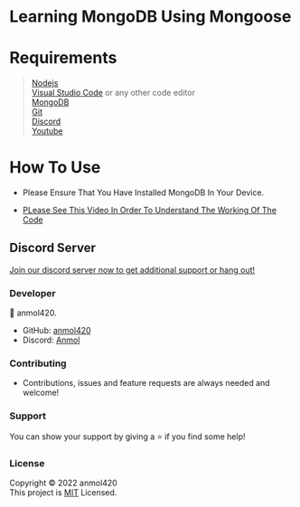 # Learning MongoDB Using Mongoose

<h1>Requirements</h1>

>[Nodejs](https://nodejs.org/en/download/) <br>
[Visual Studio Code](https://code.visualstudio.com/) or any other code editor <br>
[MongoDB](https://docs.mongodb.com/manual/installation/)<br>
[Git](https://git-scm.com/downloads) <br>
[Discord](https://discord.com/) <br>
[Youtube](https://youtube.com/)

<h1>How To Use</h1>

- Please Ensure That You Have Installed MongoDB In Your Device.

- [PLease See This Video In Order To Understand The Working Of The Code](https://www.youtube.com/watch?v=DZBGEVgL2eE)

<h2>Discord Server</h2>

[Join our discord server now to get additional support or hang out!](https://discord.gg/QGf3q7e3J5)

<h3>Developer</h3>

👤 anmol420.
- GitHub: [anmol420](https://www.github.com/anmol240)
- Discord: [Anmol](https://www.discord.com/users/875986400649052191)

<h3>Contributing</h3>

- Contributions, issues and feature requests are always needed and welcome!

<h3>Support</h3>

You can show your support by giving a ⭐ if you find some help!

<h3>License</h3>

Copyright © 2022 anmol420<br>
This project is [MIT](https://en.wikipedia.org/wiki/MIT_License) Licensed.